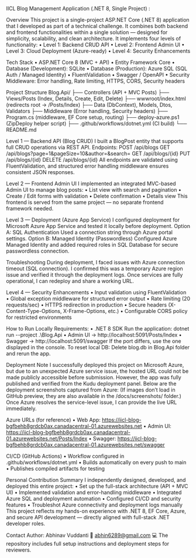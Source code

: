 IICL Blog Management Application (.NET 8, Single Project) :


Overview
This project is a single-project ASP.NET Core (.NET 8) application that I developed as part of a technical challenge.
It combines both backend and frontend functionalities within a single solution — designed for simplicity, scalability, and clean architecture.
It implements four levels of functionality:
•	Level 1: Backend CRUD API
•	Level 2: Frontend Admin UI
•	Level 3: Cloud Deployment (Azure-ready)
•	Level 4: Security Enhancements

Tech Stack
•	ASP.NET Core 8 (MVC + API)
•	Entity Framework Core
•	Database (Development): SQLite
•	Database (Production): Azure SQL (SQL Auth / Managed Identity)
•	FluentValidation
•	Swagger / OpenAPI
•	Security Middleware: Error handling, Rate limiting, HTTPS, CORS, Security headers



Project Structure
Blog.Api/
 ├── Controllers (API + MVC Posts)
 ├── Views/Posts (Index, Details, Create, Edit, Delete)
 ├── wwwroot/index.html (redirects root → /Posts/Index)
 ├── Data (DbContext), Models, Dtos, Validators
 ├── Middleware (Error handling, Security headers)
 ├── Program.cs (middleware, EF Core setup, routing)
 ├── deploy-azure.ps1 (ZipDeploy helper script)
 ├── .github/workflows/dotnet.yml (CI build)
 └── README.md

Level 1 — Backend API (Blog CRUD)
I built a BlogPost entity that supports full CRUD operations via REST API.
Endpoints:
POST    /api/blogs
GET     /api/blogs?page=1&pageSize=10&author=&search=
GET     /api/blogs/{id}
PUT     /api/blogs/{id}
DELETE  /api/blogs/{id}
All endpoints are validated using FluentValidation, and structured error handling middleware ensures consistent JSON responses.

Level 2 — Frontend Admin UI
I implemented an integrated MVC-based Admin UI to manage blog posts:
•	List view with search and pagination
•	Create / Edit forms with validation
•	Delete confirmation
•	Details view
This frontend is served from the same project — no separate frontend framework needed.



Level 3 — Deployment (Azure App Service)
I configured deployment for Microsoft Azure App Service and tested it locally before deployment.
Option A: SQL Authentication
Used a connection string through Azure portal settings.
Option B: Managed Identity (Passwordless)
Configured Azure Managed Identity and added required roles in SQL Database for secure passwordless connection.

Troubleshooting
During deployment, I faced issues with Azure connection timeout (SQL connection).
I confirmed this was a temporary Azure region issue and verified it through the deployment logs.
Once services are fully operational, I can redeploy and share a working URL.

Level 4 — Security Enhancements
•	Input validation using FluentValidation
•	Global exception middleware for structured error output
•	Rate limiting (20 requests/sec)
•	HTTPS redirection in production
•	Secure headers (X-Content-Type-Options, X-Frame-Options, etc.)
•	Configurable CORS policy for restricted environments

How to Run Locally
Requirements:
•	.NET 8 SDK
Run the application:
dotnet run --project .\Blog.Api
•	Admin UI → http://localhost:5091/Posts/Index
•	Swagger → http://localhost:5091/swagger
If the port differs, use the one displayed in the console.
To reset local DB:
Delete blog.db in Blog.Api folder and rerun the app.


Deployment Note
I successfully deployed this project on Microsoft Azure,
but due to an unexpected Azure service issue,
the hosted URL could not be made publicly accessible before submission.
However, the app was fully published and verified from the Kudu deployment panel.
Below are the deployment screenshots captured from Azure:
(If images don’t load in GitHub preview, they are also available in the /docs/screenshots/ folder.)
Once Azure resolves the service-level issue, I can provide the live URL immediately.

Azure URLs (for reference)
•	Web App: https://iicl-blog-bgfbehb8grdcb0ax.canadacentral-01.azurewebsites.net
•	Admin UI: https://iicl-blog-bgfbehb8grdcb0ax.canadacentral-01.azurewebsites.net/Posts/Index
•	Swagger: https://iicl-blog-bgfbehb8grdcb0ax.canadacentral-01.azurewebsites.net/swagger

CI/CD (GitHub Actions)
•	Workflow configured in .github/workflows/dotnet.yml
•	Builds automatically on every push to main
•	Publishes compiled artifacts for testing

Personal Contribution Summary
I independently designed, developed, and deployed this entire project:
•	Set up the full-stack architecture (API + MVC UI)
•	Implemented validation and error-handling middleware
•	Integrated Azure SQL and deployment automation
•	Configured CI/CD and security features
•	Troubleshot Azure connectivity and deployment logs manually
This project reflects my hands-on experience with .NET 8, EF Core, Azure, and secure API development — directly aligned with full-stack .NET developer roles.

Contact Author: Abhinav Vuddanti
📧 abhin6289@gmail.com
💻 The repository includes full setup instructions and deployment steps for reviewers.

